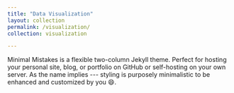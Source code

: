 ```yaml
---
title: "Data Visualization"
layout: collection
permalink: /visualization/
collection: visualization

---
```

Minimal Mistakes is a flexible two-column Jekyll theme. 
Perfect for hosting your personal site, blog, or portfolio on GitHub 
or self-hosting on your own server. As the name implies --- styling is 
purposely minimalistic to be enhanced and customized by you :smile:.
